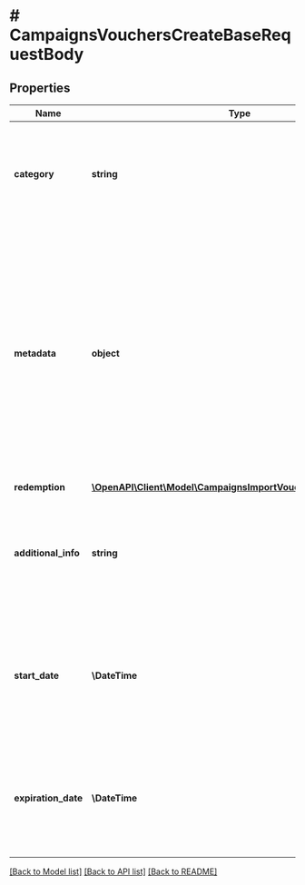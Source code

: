# # CampaignsVouchersCreateBaseRequestBody

## Properties

Name | Type | Description | Notes
------------ | ------------- | ------------- | -------------
**category** | **string** | The category assigned to the campaign. Either pass this parameter OR the &#x60;category_id&#x60;. | [optional]
**metadata** | **object** | The metadata object stores all custom attributes assigned to the voucher. A set of key/value pairs that you can attach to a voucher object. It can be useful for storing additional information about the voucher in a structured format. | [optional]
**redemption** | [**\OpenAPI\Client\Model\CampaignsImportVoucherItemRedemption**](CampaignsImportVoucherItemRedemption.md) |  | [optional]
**additional_info** | **string** | An optional field to keep any extra textual information about the code such as a code description and details. | [optional]
**start_date** | **\DateTime** | Activation timestamp defines when the voucher starts to be active in ISO 8601 format. Voucher is *inactive before* this date. | [optional]
**expiration_date** | **\DateTime** | Expiration timestamp defines when the voucher expires in ISO 8601 format.  Voucher is *inactive after* this date. | [optional]

[[Back to Model list]](../../README.md#models) [[Back to API list]](../../README.md#endpoints) [[Back to README]](../../README.md)
